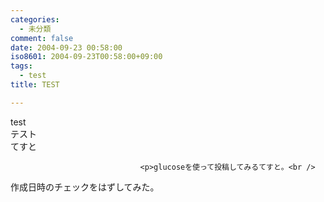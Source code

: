 ```yaml
---
categories:
  - 未分類
comment: false
date: 2004-09-23 00:58:00
iso8601: 2004-09-23T00:58:00+09:00
tags:
  - test
title: TEST

---
```


<div class="entry-body">
                                 <p>test<br />
テスト<br />
てすと</p>
                              
                                 <p>glucoseを使って投稿してみるてすと。<br />
作成日時のチェックをはずしてみた。</p>
                              </div>    	
